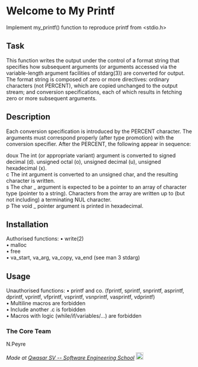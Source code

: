 # Welcome to My Printf

Implement my_printf() function to reproduce printf from <stdio.h>

## Task

This function writes the output under the control of a format string that specifies how subsequent arguments (or arguments accessed via the variable-length argument facilities of stdarg(3)) are converted for output.\
The format string is composed of zero or more directives: ordinary characters (not PERCENT), which are copied unchanged to the output stream; and conversion specifications, each of which results in fetching zero or more subsequent arguments.

## Description

Each conversion specification is introduced by the PERCENT character. The arguments must correspond properly (after type promotion) with the conversion specifier. After the PERCENT, the following appear in sequence:

doux The int (or appropriate variant) argument is converted to signed decimal (d). unsigned octal (o), unsigned decimal (u), unsigned hexadecimal (x).\
c The int argument is converted to an unsigned char, and the resulting character is written.\
s The char _ argument is expected to be a pointer to an array of character type (pointer to a string). Characters from the array are written up to (but not including) a terminating NUL character.\
p The void _ pointer argument is printed in hexadecimal.

## Installation

Authorised functions:
• write(2)\
• malloc\
• free\
• va_start, va_arg, va_copy, va_end (see man 3 stdarg)

## Usage

Unauthorised functions:
• printf and co. (fprintf, sprintf, snprintf, asprintf, dprintf, vprintf, vfprintf, vsprintf, vsnprintf, vasprintf, vdprintf)\
• Multiline macros are forbidden\
• Include another .c is forbidden\
• Macros with logic (while/if/variables/...) are forbidden

### The Core Team

N.Peyre

<span><i>Made at <a href='https://qwasar.io'>Qwasar SV -- Software Engineering School</a></i></span>
<span><img alt="Qwasar SV -- Software Engineering School's Logo" src='https://storage.googleapis.com/qwasar-public/qwasar-logo_50x50.png' width='20px'></span>
